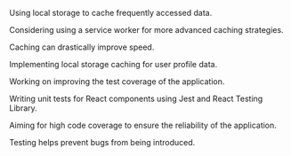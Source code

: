 Using local storage to cache frequently accessed data.

Considering using a service worker for more advanced caching strategies.

Caching can drastically improve speed.

Implementing local storage caching for user profile data.

Working on improving the test coverage of the application.

Writing unit tests for React components using Jest and React Testing Library.

Aiming for high code coverage to ensure the reliability of the application.

Testing helps prevent bugs from being introduced.